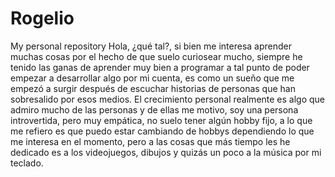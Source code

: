 # Rogelio
My personal repository
Hola, ¿qué tal?, si bien me interesa aprender muchas cosas por el hecho de que suelo curiosear mucho, siempre he tenido las ganas de aprender muy bien a programar a tal punto de poder empezar a desarrollar algo por mi cuenta, es como un sueño que me empezó a surgir después de escuchar historias de personas que han sobresalido por esos medios. El crecimiento personal realmente es algo que admiro mucho de las personas y de ellas me motivo, soy una persona introvertida, pero muy empática, no suelo tener algún hobby fijo, a lo que me refiero es que puedo estar cambiando de hobbys dependiendo lo que me interesa en el momento, pero a las cosas que más tiempo les he dedicado es a los videojuegos, dibujos y quizás un poco a la música por mi teclado.
